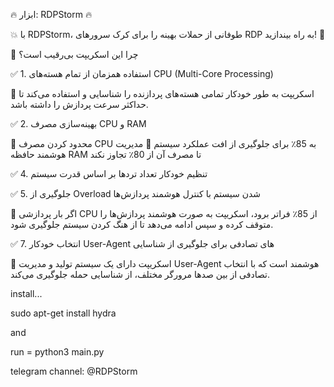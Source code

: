 🔥 ابزار: RDPStorm 🔥

💥 با RDPStorm، طوفانی از حملات بهینه را برای کرک سرورهای RDP به راه بیندازید! 🚀

🎯 چرا این اسکریپت بی‌رقیب است؟

✅ 1. استفاده همزمان از تمام هسته‌های CPU (Multi-Core Processing)

🚀 اسکریپت به طور خودکار تمامی هسته‌های پردازنده را شناسایی و استفاده می‌کند تا حداکثر سرعت پردازش را داشته باشد.

✅ 2. بهینه‌سازی مصرف CPU و RAM

🔹 محدود کردن مصرف CPU به 85٪ برای جلوگیری از افت عملکرد سیستم
🔹 مدیریت هوشمند حافظه RAM تا مصرف آن از 80٪ تجاوز نکند

✅ 4. تنظیم خودکار تعداد تردها بر اساس قدرت سیستم

✅ 5. جلوگیری از Overload شدن سیستم با کنترل هوشمند پردازش‌ها

🔹 اگر بار پردازشی CPU از 85٪ فراتر برود، اسکریپت به صورت هوشمند پردازش‌ها را متوقف کرده و سپس ادامه می‌دهد تا از هنگ کردن سیستم جلوگیری شود.

✅ 7. انتخاب خودکار User-Agent های تصادفی برای جلوگیری از شناسایی

🔹 اسکریپت دارای یک سیستم تولید و مدیریت User-Agent هوشمند است که با انتخاب تصادفی از بین صدها مرورگر مختلف، از شناسایی حمله جلوگیری می‌کند.




install...


sudo apt-get install hydra

and 

run = python3 main.py


telegram channel: @RDPStorm
